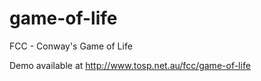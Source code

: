 # game-of-life
FCC - Conway's Game of Life

Demo available at http://www.tosp.net.au/fcc/game-of-life
